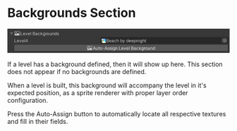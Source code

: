 # Backgrounds Section
![Section](../../images/unity/inspector/LevelBackgrounds.png)

If a level has a background defined, then it will show up here. This section does not appear if no backgrounds are defined.

When a level is built, this background will accompany the level in it's expected position, as a sprite renderer with proper layer order configuration.

Press the Auto-Assign button to automatically locate all respective textures and fill in their fields.


